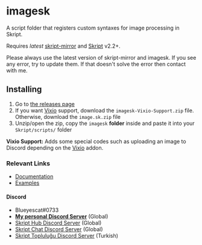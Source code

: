 # imagesk
A script folder that registers custom syntaxes for image processing in Skript.

Requires *latest* [skript-mirror](https://github.com/btk5h/skript-mirror) and [Skript](https://github.com/bensku/Skript) v2.2+.

Please always use the latest version of skript-mirror and imagesk. If you see any error, try to update them. If that doesn't solve the error then contact with me.

## Installing
1. Go to [the releases page](https://github.com/Blueyescat/imagesk/releases/tag/v0.5.0)
1. If you want [Vixio](https://github.com/iBlitzkriegi/Vixio) support, download the `imagesk-Vixio-Support.zip` file. Otherwise, download the `image.sk.zip` file
1. Unzip/open the zip, copy the `imagesk` **folder** inside and paste it into your `Skript/scripts/` folder

**Vixio Support:** Adds some special codes such as uploading an image to Discord depending on the [Vixio](https://github.com/iBlitzkriegi/Vixio) addon.

### Relevant Links
- [Documentation](https://github.com/Blueyescat/imagesk/wiki/Documentation)
- [Examples](https://github.com/Blueyescat/imagesk/wiki/Examples)

#### Discord
- Blueyescat#0733
- [**My personal Discord Server**](https://discord.gg/ayvQQtq) (Global)
- [Skript Hub Discord Server](https://skripthub.net/discord) (Global)
- [Skript Chat Discord Server](https://discord.gg/tMhwDmC) (Global)
- [Skript Topluluğu Discord Server](https://discord.gg/UuNuz5Y) (Turkish)
